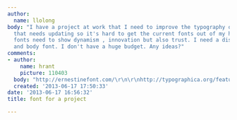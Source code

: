 ```yaml
---
author:
  name: llolong
body: "I have a project at work that I need to improve the typography on. It's a website
  that needs updating so it's hard to get the current fonts out of my head.\r\n\r\nThe
  fonts need to show dynamism , innovation but also trust. I need a display, header
  and body font. I don't have a huge budget. Any ideas?"
comments:
- author:
    name: hrant
    picture: 110403
  body: "http://ernestinefont.com/\r\n\r\nhttp://typographica.org/features/our-favorite-typefaces-of-2012/\r\n\r\nhhp\r\n"
  created: '2013-06-17 17:50:33'
date: '2013-06-17 16:56:32'
title: font for a project

---
```


